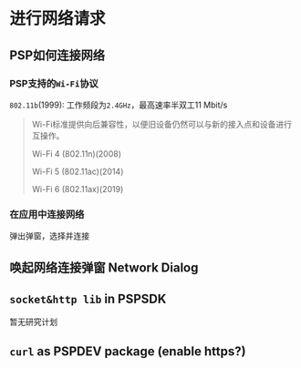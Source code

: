 # 进行网络请求

## PSP如何连接网络
### PSP支持的`Wi-Fi`协议
`802.11b`(1999): 工作频段为`2.4GHz`，最高速率半双工11 Mbit/s

> Wi-Fi标准提供向后兼容性，以便旧设备仍然可以与新的接入点和设备进行互操作。
>
> Wi-Fi 4 (802.11n)(2008)
>
> Wi-Fi 5 (802.11ac)(2014)
>
> Wi-Fi 6 (802.11ax)(2019)
### 在应用中连接网络
弹出弹窗，选择并连接

## 唤起网络连接弹窗 Network Dialog

## `socket&http lib` in PSPSDK
暂无研究计划

## `curl` as PSPDEV package (enable https?)
